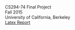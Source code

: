 CS294-74 Final Project  
Fall 2015  
University of California, Berkeley  
[Latex Report](https://www.overleaf.com/3886930xwwgst)
